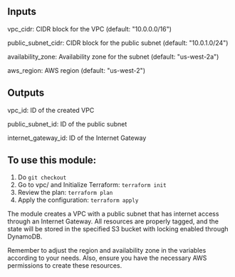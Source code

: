 ## Inputs
vpc_cidr: CIDR block for the VPC (default: "10.0.0.0/16")

public_subnet_cidr: CIDR block for the public subnet (default: "10.0.1.0/24")

availability_zone: Availability zone for the subnet (default: "us-west-2a")

aws_region: AWS region (default: "us-west-2")

## Outputs
vpc_id: ID of the created VPC

public_subnet_id: ID of the public subnet

internet_gateway_id: ID of the Internet Gateway


## To use this module:

1. Do `git checkout`
2. Go to vpc/ and Initialize Terraform: `terraform init`
3. Review the plan: `terraform plan`
4. Apply the configuration: `terraform apply`

The module creates a VPC with a public subnet that has internet access through an Internet Gateway. All resources are properly tagged, and the state will be stored in the specified S3 bucket with locking enabled through DynamoDB.

Remember to adjust the region and availability zone in the variables according to your needs. Also, ensure you have the necessary AWS permissions to create these resources.
